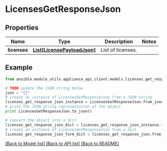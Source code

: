# LicensesGetResponseJson


## Properties
Name | Type | Description | Notes
------------ | ------------- | ------------- | -------------
**licenses** | [**List[LicensePayloadJson]**](LicensePayloadJson.md) | List of licenses. | 

## Example

```python
from ansible.module_utils.appliance_api_client.models.licenses_get_response_json import LicensesGetResponseJson

# TODO update the JSON string below
json = "{}"
# create an instance of LicensesGetResponseJson from a JSON string
licenses_get_response_json_instance = LicensesGetResponseJson.from_json(json)
# print the JSON string representation of the object
print LicensesGetResponseJson.to_json()

# convert the object into a dict
licenses_get_response_json_dict = licenses_get_response_json_instance.to_dict()
# create an instance of LicensesGetResponseJson from a dict
licenses_get_response_json_form_dict = licenses_get_response_json.from_dict(licenses_get_response_json_dict)
```
[[Back to Model list]](../README.md#documentation-for-models) [[Back to API list]](../README.md#documentation-for-api-endpoints) [[Back to README]](../README.md)


